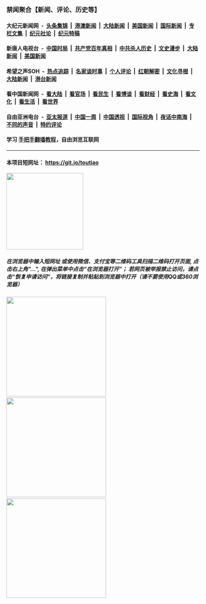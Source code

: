 ### 禁闻聚合【新闻、评论、历史等】

#### 大纪元新闻网 &nbsp;-&nbsp; [头条集锦](indexes/E头条集锦.md?t=02050555) &nbsp;|&nbsp; [港澳新闻](indexes/E港澳新闻.md?t=02050555)  &nbsp;|&nbsp; [大陆新闻](indexes/E大陆新闻.md?t=02050555) &nbsp;|&nbsp; [美国新闻](indexes/E美国新闻.md?t=02050555) &nbsp;|&nbsp; [国际新闻](indexes/E国际新闻.md?t=02050555) &nbsp;|&nbsp; [专栏文集](indexes/E专栏文集.md?t=02050555) &nbsp;|&nbsp; [纪元社论](indexes/E纪元社论.md?t=02050555) &nbsp;|&nbsp; [纪元特稿](indexes/E纪元特稿.md?t=02050555) 

#### 新唐人电视台 &nbsp;-&nbsp; [中国时局](indexes/N中国时局.md?t=02050555) &nbsp;|&nbsp; [共产党百年真相](indexes/N共产党百年真相.md?t=02050555) &nbsp;|&nbsp; [中共杀人历史](indexes/N中共杀人历史.md?t=02050555) &nbsp;|&nbsp; [文史漫步](indexes/N文史漫步.md?t=02050555) &nbsp;|&nbsp; [大陆新闻](indexes/N大陆新闻.md?t=02050555) &nbsp;|&nbsp; [美国新闻](indexes/N美国新闻.md?t=02050555)

#### 希望之声SOH &nbsp;-&nbsp; [热点追踪](indexes/H热点追踪.md?t=02050555) &nbsp;|&nbsp; [名家谈时事](indexes/H名家谈时事.md?t=02050555) &nbsp;|&nbsp; [个人评论](indexes/H个人评论.md?t=02050555)  &nbsp;|&nbsp; [红朝解密](indexes/H红朝解密.md?t=02050555) &nbsp;|&nbsp; [文化寻根](indexes/H文化寻根.md?t=02050555) &nbsp;|&nbsp; [大陆新闻](indexes/H大陆新闻.md?t=02050555) &nbsp;|&nbsp; [港台新闻](indexes/H港台新闻.md?t=02050555)

#### 看中国新闻网 &nbsp;-&nbsp; [看大陆](indexes/S看大陆.md?t=02050555) &nbsp;|&nbsp; [看官场](indexes/S看官场.md?t=02050555) &nbsp;|&nbsp; [看民生](indexes/S看民生.md?t=02050555)  &nbsp;|&nbsp; [看博谈](indexes/S看博谈.md?t=02050555) &nbsp;|&nbsp; [看财经](indexes/S看财经.md?t=02050555) &nbsp;|&nbsp; [看史海](indexes/S看史海.md?t=02050555) &nbsp;|&nbsp; [看文化](indexes/S看文化.md?t=02050555) &nbsp;|&nbsp; [看生活](indexes/S看生活.md?t=02050555) &nbsp;|&nbsp; [看世界](indexes/S看世界.md?t=02050555)

#### 自由亚洲电台 &nbsp;-&nbsp; [亚太报道](indexes/R亚太报道.md?t=02050555) &nbsp;|&nbsp; [中国一周](indexes/R中国一周.md?t=02050555) &nbsp;|&nbsp; [中国透视](indexes/R中国透视.md?t=02050555)  &nbsp;|&nbsp; [国际视角](indexes/R国际视角.md?t=02050555) &nbsp;|&nbsp; [夜话中南海](indexes/R夜话中南海.md?t=02050555) &nbsp;|&nbsp; [不同的声音](indexes/R不同的声音.md?t=02050555) &nbsp;|&nbsp; [特约评论](indexes/R特约评论.md?t=02050555)

#### 学习 [手把手翻墙教程](https://github.com/gfw-breaker/guides/wiki)，自由浏览互联网

----

#### 本项目短网址： https://git.io/toutiao
<img src="https://raw.githubusercontent.com/gfw-breaker/banned-news/master/scripts/img/qr.png" width="200px"/>  

##### 在浏览器中输入短网址 或使用微信、支付宝等二维码工具扫描二维码打开页面, 点击右上角"...", 在弹出菜单中点击“在浏览器打开”； 若网页被举报禁止访问，请点击“恢复申请访问”，将链接复制并粘贴到浏览器中打开（请不要使用QQ或360浏览器）

<img src="https://raw.githubusercontent.com/gfw-breaker/banned-news/master/scripts/img/1.png" width="260px"/> &nbsp; <img src="https://raw.githubusercontent.com/gfw-breaker/banned-news/master/scripts/img/2.png" width="260px"/> &nbsp; <img src="https://raw.githubusercontent.com/gfw-breaker/banned-news/master/scripts/img/3.png" width="260px"/>
